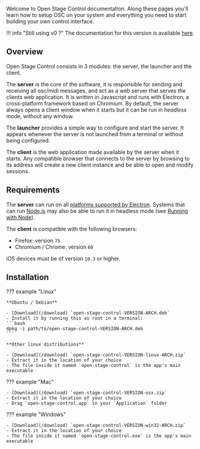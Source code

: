 Welcome to Open Stage Control documentation. Along these pages you'll learn how to setup OSC on your system and everything you need to start building your own control interface.

!!! info "Still using v0 ?"
    The documentation for this version is available [here](https://v0.openstagecontrol.ammd.net).

## Overview

Open Stage Control consists in 3 modules: the server, the launcher and the client.

The **server** is the core of the software, it is responsible for sending and receiving all osc/midi messages, and act as a web server that serves the clients web application. It is written in Javascript and runs with Electron, a cross-platform framework based on Chromium. By default, the server always opens a client window when it starts but it can be run in *headless* mode, without any window.

The **launcher** provides a simple way to configure and start the server. It appears whenever the server is not launched from a terminal or without being configured.

The **client** is the web application made available by the server when it starts. Any compatible browser that connects to the server by browsing to its address will create a new client instance and be able to open and modify sessions.


## Requirements

The **server** can run on all [platforms supported by Electron](https://www.electronjs.org/docs/tutorial/support#supported-platforms). Systems that can run [Node.js](https://nodejs.org/en/) may also be able to run it in headless mode (see [Running with Node](./running-with-node.md)).

The **client** is compatible with the following browsers:

- Firefox: version `75`
- Chromium / Chrome: version `60`

iOS devices must be of version `10.3` or higher.


## Installation

??? example "Linux"

    **Ubuntu / Debian**

    - [Download](/download) `open-stage-control-VERSION-ARCH.deb`
    - Install it by running this as root in a terminal:
    ```bash
    dpkg -i path/to/open-stage-control-VERSION-ARCH.deb
    ```

    **Other linux distributions**

    - [Download](/download) `open-stage-control-VERSION-linux-ARCH.zip`
    - Extract it in the location of your choice
    - The file inside it named `open-stage-control` is the app's main executable

??? example "Mac"

    - [Download](/download) `open-stage-control-VERSION-osx.zip`
    - Extract it in the location of your choice
    - Drag `open-stage-control.app` in your `Application` folder

??? example "Windows"

    - [Download](/download) `open-stage-control-VERSION-win32-ARCH.zip`
    - Extract it in the location of your choice
    - The file inside it named `open-stage-control.exe` is the app's main executable
